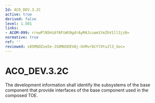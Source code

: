 ```yaml
---
Id: ACO_DEV.3.2C
active: true
derived: false
level: 1.501
links:
- ACOM-099: rrowPlN5Hi6fAPiWU9gdrAyM4Jcuam1YeZhV1ll3jz0=
normative: true
ref: ''
reviewed: s85MQOZxo5e-JSOMm5DEVAj-UnMvrbCYl9tuJl3_Soc=
---
```


# ACO_DEV.3.2C

The development information shall identify the subsystems of the base component that provide interfaces of the base component used in the composed TOE.